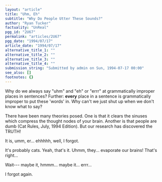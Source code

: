 ```yaml
---
layout: "article"
title: "Uhm, Eh"
subtitle: "Why Do People Utter These Sounds?"
author: "Ryan Tucker"
factuality: "UnReal"
pgg_id: "2U67"
permalink: "articles/2U67"
pgg_date: "1994/07/17"
article_date: "1994/07/17"
alternative_title_1: ""
alternative_title_2: ""
alternative_title_3: ""
alternative_title_4: ""
submission_string: "Submitted by admin on Sun, 1994-07-17 00:00"
see_also: []
footnotes: {}
---
```

<div>
<p>Why do we always say "uhm" and "eh" or "errr" at grammatically improper places in sentences? Further: <strong>every</strong> place in a sentence is grammatically improper to put these 'words' in. Why can't we just shut up when we don't know what to say?</p>
<p>There have been many theories posed. One is that it clears the sinuses which compress the thought nodes of your brain. Another is that people are dumb (Cat Rules, July, 1994 Edition). But our research has discovered the TRUTH!</p>
<p>It is, umm, er... ehhhhh, well, I forgot.</p>
<p>It's probably cats. Yeah, that's it. Uhmm, they... evaporate our brains! That's right...</p>
<p>Wait--- maybe it, hmmm... maybe it... errr...</p>
<p>I forgot again. <!--Amazon_CLS_IM_END--></p>
</div>

